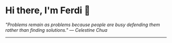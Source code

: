 <h1>Hi there, I'm Ferdi 👋</h1>

<p><em>
  "Problems remain as problems because people are busy defending them rather than finding solutions." — Celestine Chua
</em></p>

---
